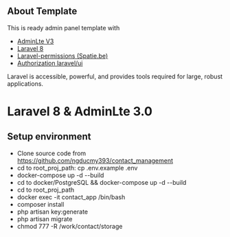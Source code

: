 ## About Template

This is ready admin panel template with

-   [AdminLte V3](https://adminlte.io/themes/v3/)
-   [Laravel 8](https://laravel.com/docs/8.x)
-   [Laravel-permissions (Spatie.be)](https://spatie.be/docs/laravel-permission/v3/introduction)
-   [Authorization laravel/ui](https://github.com/laravel/ui)

Laravel is accessible, powerful, and provides tools required for large, robust applications.

# Laravel 8 & AdminLte 3.0

## Setup environment

-   Clone source code from https://github.com/ngducmy393/contact_management
-   cd to root_proj_path: cp .env.example .env
-   docker-compose up -d --build
-   cd to docker/PostgreSQL && docker-compose up -d --build
-   cd to root_proj_path
-   docker exec -it contact_app /bin/bash
-   composer install
-   php artisan key:generate
-   php artisan migrate
-   chmod 777 -R /work/contact/storage
